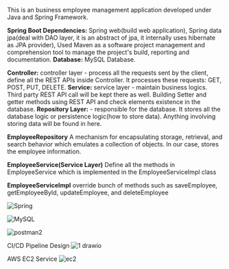 This is an business employee management application developed under Java and Spring Framework.

**Spring Boot Dependencies:** Spring web(build web application), Spring data jpa(deal with DAO layer, it is an abstract of jpa, it internally uses hibernate as JPA provider),
Used Maven as a software project management and comprehension tool to  manage the project's build, reporting and documentation.
**Database:** MySQL Database.

**Controller:** controller layer - process all the requests sent by the client, define all the REST APIs inside Controller. It processes these requests: GET, POST, PUT, DELETE. 
**Service:** service layer - maintain business logics. Third party REST API call will be kept there as well. Building Setter and getter methods using REST API and check elements existence in the database.
**Repository Layer:**  - responsible for the database. It stores all the database logic or persistence logic(how to store data). Anything involving storing data will be found in here.


**EmployeeRepository**
A  mechanism for encapsulating storage, retrieval, and search behavior which emulates a collection of objects. In our case, stores the employee information.

**EmployeeService(Service Layer)**
Define all the methods in EmployeeService which is implemented in the EmployeeServiceImpl class

**EmployeeServiceImpl**
override bunch of methods such as saveEmployee, getEmployeeById, updateEmployee, and deleteEmployee

![Spring](https://user-images.githubusercontent.com/69872931/179311417-ae1ceb0e-a83f-4ea7-a84c-ef917feb5e11.PNG)

![MySQL](https://user-images.githubusercontent.com/69872931/179311445-9627f7bf-4e7b-4df9-8d5f-5f3c89570681.PNG)

![postman2](https://user-images.githubusercontent.com/69872931/179311449-b3f48d3a-6e31-4288-9bf6-221f88d23961.PNG)


CI/CD Pipeline Design
![1 drawio](https://user-images.githubusercontent.com/69872931/181630540-2f25f173-a23c-4aee-9921-68e39da663e7.png)

AWS EC2 Service
![ec2](https://user-images.githubusercontent.com/69872931/181630587-144d8de7-4d79-4980-a20b-3aedc9c190b1.PNG)
